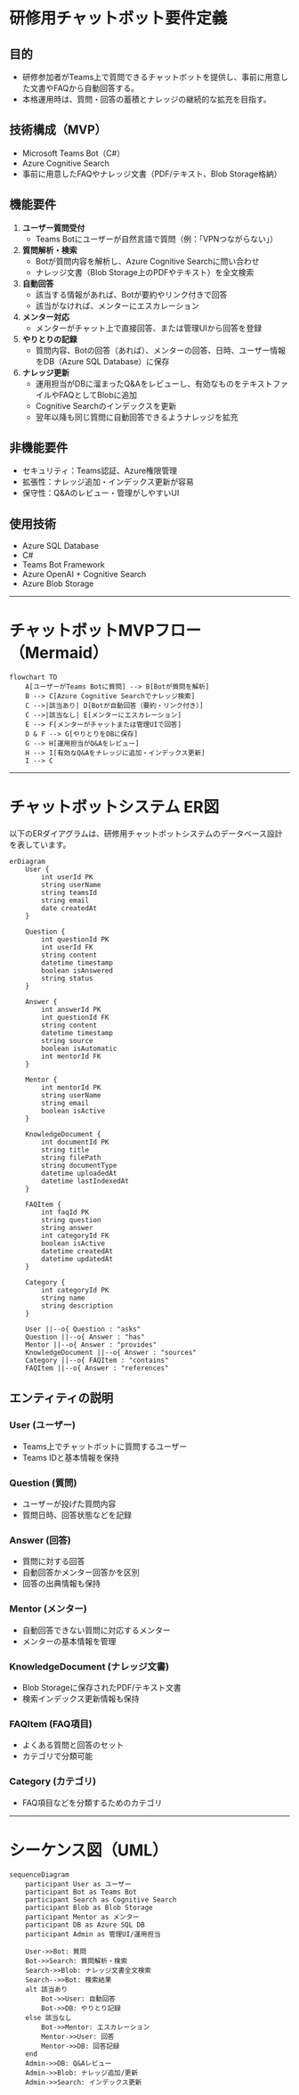 # 研修用チャットボット要件定義

## 目的
- 研修参加者がTeams上で質問できるチャットボットを提供し、事前に用意した文書やFAQから自動回答する。
- 本格運用時は、質問・回答の蓄積とナレッジの継続的な拡充を目指す。

## 技術構成（MVP）
- Microsoft Teams Bot（C#）
- Azure Cognitive Search
- 事前に用意したFAQやナレッジ文書（PDF/テキスト、Blob Storage格納）

## 機能要件
1. **ユーザー質問受付**
	- Teams Botにユーザーが自然言語で質問（例：「VPNつながらない」）
2. **質問解析・検索**
	- Botが質問内容を解析し、Azure Cognitive Searchに問い合わせ
	- ナレッジ文書（Blob Storage上のPDFやテキスト）を全文検索
3. **自動回答**
	- 該当する情報があれば、Botが要約やリンク付きで回答
	- 該当がなければ、メンターにエスカレーション
4. **メンター対応**
	- メンターがチャット上で直接回答、または管理UIから回答を登録
5. **やりとりの記録**
	- 質問内容、Botの回答（あれば）、メンターの回答、日時、ユーザー情報をDB（Azure SQL Database）に保存
6. **ナレッジ更新**
	- 運用担当がDBに溜まったQ&Aをレビューし、有効なものをテキストファイルやFAQとしてBlobに追加
	- Cognitive Searchのインデックスを更新
	- 翌年以降も同じ質問に自動回答できるようナレッジを拡充

## 非機能要件
- セキュリティ：Teams認証、Azure権限管理
- 拡張性：ナレッジ追加・インデックス更新が容易
- 保守性：Q&Aのレビュー・管理がしやすいUI

## 使用技術
- Azure SQL Database
- C#
- Teams Bot Framework
- Azure OpenAI + Cognitive Search
- Azure Blob Storage

---

# チャットボットMVPフロー（Mermaid）

```mermaid
flowchart TD
    A[ユーザーがTeams Botに質問] --> B[Botが質問を解析]
    B --> C[Azure Cognitive Searchでナレッジ検索]
    C -->|該当あり| D[Botが自動回答（要約・リンク付き）]
    C -->|該当なし| E[メンターにエスカレーション]
    E --> F[メンターがチャットまたは管理UIで回答]
    D & F --> G[やりとりをDBに保存]
    G --> H[運用担当がQ&Aをレビュー]
    H --> I[有効なQ&Aをナレッジに追加・インデックス更新]
    I --> C
```

---

# チャットボットシステム ER図

以下のERダイアグラムは、研修用チャットボットシステムのデータベース設計を表しています。

```mermaid
erDiagram
    User {
        int userId PK
        string userName
        string teamsId
        string email
        date createdAt
    }
    
    Question {
        int questionId PK
        int userId FK
        string content
        datetime timestamp
        boolean isAnswered
        string status
    }
    
    Answer {
        int answerId PK
        int questionId FK
        string content
        datetime timestamp
        string source
        boolean isAutomatic
        int mentorId FK
    }
    
    Mentor {
        int mentorId PK
        string userName
        string email
        boolean isActive
    }
    
    KnowledgeDocument {
        int documentId PK
        string title
        string filePath
        string documentType
        datetime uploadedAt
        datetime lastIndexedAt
    }
    
    FAQItem {
        int faqId PK
        string question
        string answer
        int categoryId FK
        boolean isActive
        datetime createdAt
        datetime updatedAt
    }
    
    Category {
        int categoryId PK
        string name
        string description
    }
    
    User ||--o{ Question : "asks"
    Question ||--o{ Answer : "has"
    Mentor ||--o{ Answer : "provides"
    KnowledgeDocument ||--o{ Answer : "sources"
    Category ||--o{ FAQItem : "contains"
    FAQItem ||--o{ Answer : "references"
```

## エンティティの説明

### User (ユーザー)
- Teams上でチャットボットに質問するユーザー
- Teams IDと基本情報を保持

### Question (質問)
- ユーザーが投げた質問内容
- 質問日時、回答状態などを記録

### Answer (回答)
- 質問に対する回答
- 自動回答かメンター回答かを区別
- 回答の出典情報も保持

### Mentor (メンター)
- 自動回答できない質問に対応するメンター
- メンターの基本情報を管理

### KnowledgeDocument (ナレッジ文書)
- Blob Storageに保存されたPDF/テキスト文書
- 検索インデックス更新情報も保持

### FAQItem (FAQ項目)
- よくある質問と回答のセット
- カテゴリで分類可能

### Category (カテゴリ)
- FAQ項目などを分類するためのカテゴリ

---

# シーケンス図（UML）

```mermaid
sequenceDiagram
    participant User as ユーザー
    participant Bot as Teams Bot
    participant Search as Cognitive Search
    participant Blob as Blob Storage
    participant Mentor as メンター
    participant DB as Azure SQL DB
    participant Admin as 管理UI/運用担当

    User->>Bot: 質問
    Bot->>Search: 質問解析・検索
    Search->>Blob: ナレッジ文書全文検索
    Search-->>Bot: 検索結果
    alt 該当あり
        Bot->>User: 自動回答
        Bot->>DB: やりとり記録
    else 該当なし
        Bot->>Mentor: エスカレーション
        Mentor->>User: 回答
        Mentor->>DB: 回答記録
    end
    Admin->>DB: Q&Aレビュー
    Admin->>Blob: ナレッジ追加/更新
    Admin->>Search: インデックス更新
```
